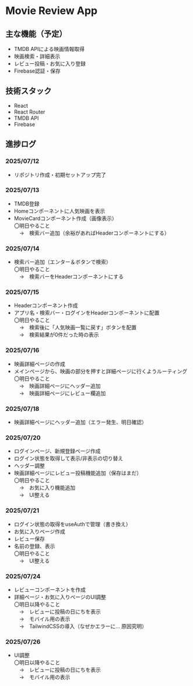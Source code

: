 # Movie Review App

## 主な機能（予定）
- TMDB APIによる映画情報取得
- 映画検索・詳細表示
- レビュー投稿・お気に入り登録
- Firebase認証・保存

## 技術スタック
- React
- React Router
- TMDB API
- Firebase

## 進捗ログ
### 2025/07/12
- リポジトリ作成・初期セットアップ完了

### 2025/07/13
- TMDB登録
- Homeコンポーネントに人気映画を表示
- MovieCardコンポーネント作成（画像表示）  
〇明日やること  
　→　検索バー追加（余裕があればHeaderコンポーネントにする）

### 2025/07/14
- 検索バー追加（エンター＆ボタンで検索）  
〇明日やること  
　→　検索バーをHeaderコンポーネントにする

### 2025/07/15
- Headerコンポーネント作成
- アプリ名・検索バー・ログインをHeaderコンポーネントに配置  
〇明日やること  
　→　検索後に「人気映画一覧に戻す」ボタンを配置  
　→　検索結果が0件だった時の表示

### 2025/07/16
- 映画詳細ページの作成
- メインページから、映画の部分を押すと詳細ページに行くようルーティング  
〇明日やること  
　→　映画詳細ページにヘッダー追加  
　→　映画詳細ページにレビュー欄追加  

### 2025/07/18
- 映画詳細ページにヘッダー追加（エラー発生、明日確認）  

### 2025/07/20
- ログインページ、新規登録ページ作成
- ログイン状態を取得して表示/非表示の切り替え
- ヘッダー調整
- 映画詳細ページにレビュー投稿機能追加（保存はまだ）  
〇明日やること  
　→　お気に入り機能追加  
　→　UI整える

### 2025/07/21
- ログイン状態の取得をuseAuthで管理（書き換え）
- お気に入りページ作成
- レビュー保存
- 名前の登録、表示  
〇明日やること  
　→　UI整える

### 2025/07/24
- レビューコンポーネントを作成
- 詳細ページ・お気に入りページのUI調整  
〇明日以降やること  
　→　レビューに投稿の日にちを表示  
　→　モバイル用の表示  
　→　TailwindCSSの導入（なぜかエラーに… 原因究明）  

### 2025/07/26
- UI調整  
〇明日以降やること  
　→　レビューに投稿の日にちを表示  
　→　モバイル用の表示  